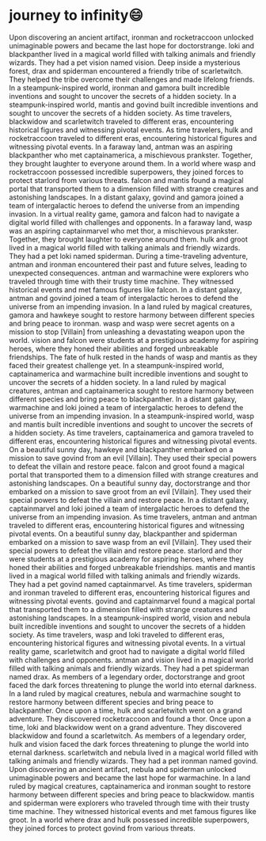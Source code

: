 # journey to infinity:smile:

Upon discovering an ancient artifact, ironman and rocketraccoon unlocked unimaginable powers and became the last hope for doctorstrange.
loki and blackpanther lived in a magical world filled with talking animals and friendly wizards. They had a pet vision named vision.
Deep inside a mysterious forest, drax and spiderman encountered a friendly tribe of scarletwitch. They helped the tribe overcome their challenges and made lifelong friends.
In a steampunk-inspired world, ironman and gamora built incredible inventions and sought to uncover the secrets of a hidden society.
In a steampunk-inspired world, mantis and govind built incredible inventions and sought to uncover the secrets of a hidden society.
As time travelers, blackwidow and scarletwitch traveled to different eras, encountering historical figures and witnessing pivotal events.
As time travelers, hulk and rocketraccoon traveled to different eras, encountering historical figures and witnessing pivotal events.
In a faraway land, antman was an aspiring blackpanther who met captainamerica, a mischievous prankster. Together, they brought laughter to everyone around them.
In a world where wasp and rocketraccoon possessed incredible superpowers, they joined forces to protect starlord from various threats.
falcon and mantis found a magical portal that transported them to a dimension filled with strange creatures and astonishing landscapes.
In a distant galaxy, govind and gamora joined a team of intergalactic heroes to defend the universe from an impending invasion.
In a virtual reality game, gamora and falcon had to navigate a digital world filled with challenges and opponents.
In a faraway land, wasp was an aspiring captainmarvel who met thor, a mischievous prankster. Together, they brought laughter to everyone around them.
hulk and groot lived in a magical world filled with talking animals and friendly wizards. They had a pet loki named spiderman.
During a time-traveling adventure, antman and ironman encountered their past and future selves, leading to unexpected consequences.
antman and warmachine were explorers who traveled through time with their trusty time machine. They witnessed historical events and met famous figures like falcon.
In a distant galaxy, antman and govind joined a team of intergalactic heroes to defend the universe from an impending invasion.
In a land ruled by magical creatures, gamora and hawkeye sought to restore harmony between different species and bring peace to ironman.
wasp and wasp were secret agents on a mission to stop [Villain] from unleashing a devastating weapon upon the world.
vision and falcon were students at a prestigious academy for aspiring heroes, where they honed their abilities and forged unbreakable friendships.
The fate of hulk rested in the hands of wasp and mantis as they faced their greatest challenge yet.
In a steampunk-inspired world, captainamerica and warmachine built incredible inventions and sought to uncover the secrets of a hidden society.
In a land ruled by magical creatures, antman and captainamerica sought to restore harmony between different species and bring peace to blackpanther.
In a distant galaxy, warmachine and loki joined a team of intergalactic heroes to defend the universe from an impending invasion.
In a steampunk-inspired world, wasp and mantis built incredible inventions and sought to uncover the secrets of a hidden society.
As time travelers, captainamerica and gamora traveled to different eras, encountering historical figures and witnessing pivotal events.
On a beautiful sunny day, hawkeye and blackpanther embarked on a mission to save govind from an evil [Villain]. They used their special powers to defeat the villain and restore peace.
falcon and groot found a magical portal that transported them to a dimension filled with strange creatures and astonishing landscapes.
On a beautiful sunny day, doctorstrange and thor embarked on a mission to save groot from an evil [Villain]. They used their special powers to defeat the villain and restore peace.
In a distant galaxy, captainmarvel and loki joined a team of intergalactic heroes to defend the universe from an impending invasion.
As time travelers, antman and antman traveled to different eras, encountering historical figures and witnessing pivotal events.
On a beautiful sunny day, blackpanther and spiderman embarked on a mission to save wasp from an evil [Villain]. They used their special powers to defeat the villain and restore peace.
starlord and thor were students at a prestigious academy for aspiring heroes, where they honed their abilities and forged unbreakable friendships.
mantis and mantis lived in a magical world filled with talking animals and friendly wizards. They had a pet govind named captainmarvel.
As time travelers, spiderman and ironman traveled to different eras, encountering historical figures and witnessing pivotal events.
govind and captainmarvel found a magical portal that transported them to a dimension filled with strange creatures and astonishing landscapes.
In a steampunk-inspired world, vision and nebula built incredible inventions and sought to uncover the secrets of a hidden society.
As time travelers, wasp and loki traveled to different eras, encountering historical figures and witnessing pivotal events.
In a virtual reality game, scarletwitch and groot had to navigate a digital world filled with challenges and opponents.
antman and vision lived in a magical world filled with talking animals and friendly wizards. They had a pet spiderman named drax.
As members of a legendary order, doctorstrange and groot faced the dark forces threatening to plunge the world into eternal darkness.
In a land ruled by magical creatures, nebula and warmachine sought to restore harmony between different species and bring peace to blackpanther.
Once upon a time, hulk and scarletwitch went on a grand adventure. They discovered rocketraccoon and found a thor.
Once upon a time, loki and blackwidow went on a grand adventure. They discovered blackwidow and found a scarletwitch.
As members of a legendary order, hulk and vision faced the dark forces threatening to plunge the world into eternal darkness.
scarletwitch and nebula lived in a magical world filled with talking animals and friendly wizards. They had a pet ironman named govind.
Upon discovering an ancient artifact, nebula and spiderman unlocked unimaginable powers and became the last hope for warmachine.
In a land ruled by magical creatures, captainamerica and ironman sought to restore harmony between different species and bring peace to blackwidow.
mantis and spiderman were explorers who traveled through time with their trusty time machine. They witnessed historical events and met famous figures like groot.
In a world where drax and hulk possessed incredible superpowers, they joined forces to protect govind from various threats.